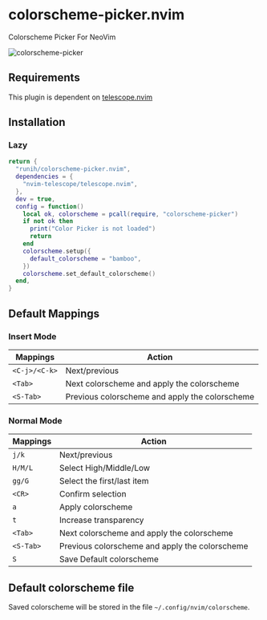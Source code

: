# colorscheme-picker.nvim

Colorscheme Picker For NeoVim

![colorscheme-picker](https://github.com/runih/colorscheme-picker.nvim/assets/17590245/2a9a251a-0448-45a2-9ec2-d28b471e93ff)

## Requirements

This plugin is dependent on [telescope.nvim](https://github.com/nvim-telescope/telescope.nvim)

## Installation

### Lazy

```lua
return {
  "runih/colorscheme-picker.nvim",
  dependencies = {
    "nvim-telescope/telescope.nvim",
  },
  dev = true,
  config = function()
    local ok, colorscheme = pcall(require, "colorscheme-picker")
    if not ok then
      print("Color Picker is not loaded")
      return
    end
    colorscheme.setup({
      default_colorscheme = "bamboo",
    })
    colorscheme.set_default_colorscheme()
  end,
}
```

## Default Mappings

### Insert Mode

| Mappings      | Action                                         |
| ------------- | ---------------------------------------------- |
| `<C-j>/<C-k>` | Next/previous                                  |
| `<Tab>`       | Next colorscheme and apply the colorscheme     |
| `<S-Tab>`     | Previous colorscheme and apply the colorscheme |

### Normal Mode

| Mappings  | Action                                         |
| --------- | ---------------------------------------------- |
| `j/k`     | Next/previous                                  |
| `H/M/L`   | Select High/Middle/Low                         |
| `gg/G`    | Select the first/last item                     |
| `<CR>`    | Confirm selection                              |
| `a`       | Apply colorscheme                              |
| `t`       | Increase transparency                          |
| `<Tab>`   | Next colorscheme and apply the colorscheme     |
| `<S-Tab>` | Previous colorscheme and apply the colorscheme |
| `S`       | Save Default colorscheme                       |

## Default colorscheme file

Saved colorscheme will be stored in the file `~/.config/nvim/colorscheme`.
